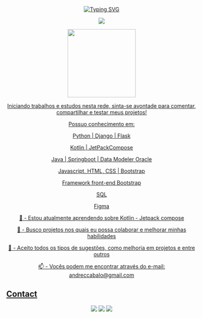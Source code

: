 <p align="center">
  <a href="https://git.io/typing-svg"><img src="https://readme-typing-svg.demolab.com?font=Fira+Code&weight=700&duration=700&pause=500&color=F60E56&center=true&vCenter=true&random=false&width=650&height=110&lines=BEM+VINDO;WELCOME;BIENVENIDO;%E6%AD%A1%E8%BF%8E;Herzlich+Willkommen;Velkommen;%D0%B6%D0%B5%D0%BB%D0%B0%D0%BD%D0%BD%D1%8B%D0%B9" alt="Typing SVG" /></a>
</p>
  
<p align="center">
  <a href="https://github-readme-streak-stats.herokuapp.com?user=AndreCabalo&theme=dracula&hide_border=true&locale=pt_BR&date_format=M%20j%5B%2C%20Y%5D&background=5%2CE90D4BE4%2C69262650&border=000000&stroke=FFFFFF&ring=FFFFFF&fire=FFFFFF&currStreakNum=FFFFFF&sideNums=FFFFFF&currStreakLabel=EBEBEB&sideLabels=FFFFFF&dates=FFFFFF&excludeDaysLabel=FFFFFF">
    <img src="https://github-readme-streak-stats.herokuapp.com?user=AndreCabalo&theme=dracula&hide_border=true&locale=pt_BR&date_format=M%20j%5B%2C%20Y%5D&background=5%2CE90D4BE4%2C69262650&border=000000&stroke=FFFFFF&ring=FFFFFF&fire=FFFFFF&currStreakNum=FFFFFF&sideNums=FFFFFF&currStreakLabel=EBEBEB&sideLabels=FFFFFF&dates=FFFFFF&excludeDaysLabel=FFFFFF" />
  </a>
</p>
<p align="center">
   <a href="https://github.com/andrecabalo">
       <img height="180em" src="https://github-readme-stats.vercel.app/api/top-langs/?username=andrecabalo&layout=compact&langs_count=7&hide=hack,scss,less,stylus&theme=dracula"/>
</p>
   
    


<p align="center">Iniciando trabalhos e estudos nesta rede, sinta-se avontade para comentar, compartilhar e testar meus projetos!</p>

<p align="center"> Possuo conhecimento em: </p>




<p align="center"> Python | Django | Flask </p>
     
<p align="center"> Kotlin | JetPackCompose</p>

<p align="center"> Java | Springboot | Data Modeler Oracle </p>
  
<p align="center"> Javascript, HTML, CSS | Bootstrap </p>

<p align="center"> Framework front-end Bootstrap </p>
   
<p align="center"> SQL</p>
  
<p align="center"> Figma </p>





<p align="center">🌱 - Estou atualmente aprendendo sobre Kotlin - Jetpack compose</p>
<p align="center">🔭 - Busco projetos nos quais eu possa colaborar e melhorar minhas habilidades</p>
<p align="center">💬 - Aceito todos os tipos de sugestões, como melhoria em projetos e entre outros</p>
<p align="center">📫 - Vocês podem me encontrar através do e-mail: andreccabalo@gmail.com</p>


## Contact 

<div align="center">
  <a href="https://www.linkedin.com/in/andre-cabalo" target="_blank"><img src="https://img.shields.io/badge/-LinkedIn-%230077B5?style=for-the-badge&logo=linkedin&logoColor=white" target="_blank"></a> 
  <a href="https://instagram.com/andrecabalo" target="_blank"><img src="https://img.shields.io/badge/-Instagram-%23E4405F?style=for-the-badge&logo=instagram&logoColor=white" target="_blank"></a>
  <a href = "andreccabalo@gmail.com"><img src="https://img.shields.io/badge/Gmail-D14836?style=for-the-badge&logo=gmail&logoColor=white" target="_blank"></a>
<br><br>


